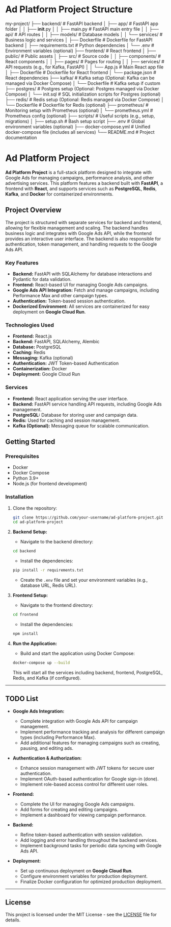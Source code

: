 # Ad Platform Project Structure
my-project/
├── backend/                         # FastAPI backend
│   ├── app/                         # FastAPI app folder
│   │   ├── __init__.py
│   │   ├── main.py                  # FastAPI main entry file
│   │   ├── api/                     # API routes
│   │   ├── models/                  # Database models
│   │   └── services/                # Business logic and services
│   ├── Dockerfile                   # Dockerfile for FastAPI backend
│   ├── requirements.txt             # Python dependencies
│   └── .env                         # Environment variables (optional)
├── frontend/                        # React frontend
│   ├── public/                      # Public assets
│   ├── src/                         # Source code
│   │   ├── components/              # React components
│   │   ├── pages/                   # Pages for routing
│   │   ├── services/                # API requests (e.g., for Kafka, FastAPI)
│   │   └── App.js                   # Main React app file
│   ├── Dockerfile                   # Dockerfile for React frontend
│   └── package.json                 # React dependencies
├── kafka/                           # Kafka setup (Optional: Kafka can be managed via Docker Compose)
│   └── Dockerfile                   # Kafka setup if custom
├── postgres/                        # Postgres setup (Optional: Postgres managed via Docker Compose)
│   └── init.sql                     # SQL initialization scripts for Postgres (optional)
├── redis/                           # Redis setup (Optional: Redis managed via Docker Compose)
│   └── Dockerfile                   # Dockerfile for Redis (optional)
├── prometheus/                      # Monitoring setup with Prometheus (optional)
│   └── prometheus.yml               # Prometheus config (optional)
├── scripts/                         # Useful scripts (e.g., setup, migrations)
│   ├── setup.sh                     # Bash setup script
├── .env                              # Global environment variables (optional)
├── docker-compose.yml               # Unified docker-compose file (includes all services)
└── README.md                        # Project documentation


# Ad Platform Project

**Ad Platform Project** is a full-stack platform designed to integrate with Google Ads for managing campaigns, performance analysis, and other advertising services. This platform features a backend built with **FastAPI**, a frontend with **React**, and supports services such as **PostgreSQL**, **Redis**, **Kafka**, and **Docker** for containerized environments.

## Project Overview

The project is structured with separate services for backend and frontend, allowing for flexible management and scaling. The backend handles business logic and integrates with Google Ads API, while the frontend provides an interactive user interface. The backend is also responsible for authentication, token management, and handling requests to the Google Ads API.

### Key Features

- **Backend:** FastAPI with SQLAlchemy for database interactions and Pydantic for data validation.
- **Frontend:** React-based UI for managing Google Ads campaigns.
- **Google Ads API Integration:** Fetch and manage campaigns, including Performance Max and other campaign types.
- **Authentication:** Token-based session authentication.
- **Dockerized Environment:** All services are containerized for easy deployment on **Google Cloud Run**.

### Technologies Used

- **Frontend:** React.js
- **Backend:** FastAPI, SQLAlchemy, Alembic
- **Database:** PostgreSQL
- **Caching:** Redis
- **Messaging:** Kafka (optional)
- **Authentication:** JWT Token-based Authentication
- **Containerization:** Docker
- **Deployment:** Google Cloud Run

### Services

- **Frontend:** React application serving the user interface.
- **Backend:** FastAPI service handling API requests, including Google Ads management.
- **PostgreSQL:** Database for storing user and campaign data.
- **Redis:** Used for caching and session management.
- **Kafka (Optional):** Messaging queue for scalable communication.

## Getting Started

### Prerequisites

- Docker
- Docker Compose
- Python 3.9+
- Node.js (for frontend development)

### Installation

1. Clone the repository:
    ```bash
    git clone https://github.com/your-username/ad-platform-project.git
    cd ad-platform-project
    ```

2. **Backend Setup:**
    - Navigate to the backend directory:
    ```bash
    cd backend
    ```
    - Install the dependencies:
    ```bash
    pip install -r requirements.txt
    ```
    - Create the `.env` file and set your environment variables (e.g., database URL, Redis URL).

3. **Frontend Setup:**
    - Navigate to the frontend directory:
    ```bash
    cd frontend
    ```
    - Install the dependencies:
    ```bash
    npm install
    ```

4. **Run the Application:**
    - Build and start the application using Docker Compose:
    ```bash
    docker-compose up --build
    ```

    This will start all the services including backend, frontend, PostgreSQL, Redis, and Kafka (if configured).

---

## TODO List

- **Google Ads Integration:**
  - Complete integration with Google Ads API for campaign management.
  - Implement performance tracking and analysis for different campaign types (including Performance Max).
  - Add additional features for managing campaigns such as creating, pausing, and editing ads.

- **Authentication & Authorization:**
  - Enhance session management with JWT tokens for secure user authentication.
  - Implement OAuth-based authentication for Google sign-in (done).
  - Implement role-based access control for different user roles.

- **Frontend:**
  - Complete the UI for managing Google Ads campaigns.
  - Add forms for creating and editing campaigns.
  - Implement a dashboard for viewing campaign performance.

- **Backend:**
  - Refine token-based authentication with session validation.
  - Add logging and error handling throughout the backend services.
  - Implement background tasks for periodic data syncing with Google Ads API.

- **Deployment:**
  - Set up continuous deployment on **Google Cloud Run**.
  - Configure environment variables for production deployment.
  - Finalize Docker configuration for optimized production deployment.

---

## License

This project is licensed under the MIT License - see the [LICENSE](LICENSE) file for details.
